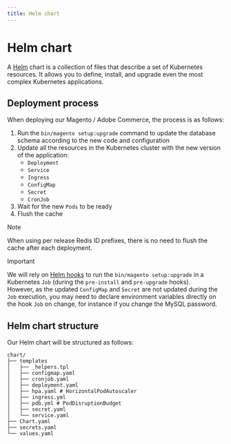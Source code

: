 ```yaml
---
title: Helm chart
---
```


# Helm chart

A [Helm](https://helm.sh/) chart is a collection of files that describe a set of Kubernetes resources. It allows you to define, install, and upgrade even the most complex Kubernetes applications.

## Deployment process

When deploying our Magento / Adobe Commerce, the process is as follows:

1. Run the `bin/magento setup:upgrade` command to update the database schema according to the new code and configuration
2. Update all the resources in the Kubernetes cluster with the new version of the application:
   * `Deployment`
   * `Service`
   * `Ingress`
   * `ConfigMap`
   * `Secret`
   * `CronJob`
3. Wait for the new `Pods` to be ready
4. Flush the cache

> [!NOTE]
> When using per release Redis ID prefixes, there is no need to flush the cache after each deployment.

> [!IMPORTANT]
> We will rely on [Helm hooks](https://helm.sh/docs/topics/charts_hooks/) to run the `bin/magento setup:upgrade` in a Kubernetes `Job` (during the `pre-install` and `pre-upgrade` hooks).<br/>
> However, as the updated `ConfigMap` and `Secret` are not updated during the `Job` execution, you may need to declare environment variables directly on the hook `Job` on change, for instance if you change the MySQL password.

## Helm chart structure

Our Helm chart will be structured as follows:

```plaintext
chart/
├── templates
│   ├── _helpers.tpl
│   ├── configmap.yaml
│   ├── cronjob.yaml
│   ├── deployment.yaml
│   ├── hpa.yaml # HorizontalPodAutoscaler
│   ├── ingress.yml
│   ├── pdb.yml # PodDisruptionBudget
│   ├── secret.yaml
│   └── service.yaml
├── Chart.yaml
├── secrets.yaml
└── values.yaml
```
